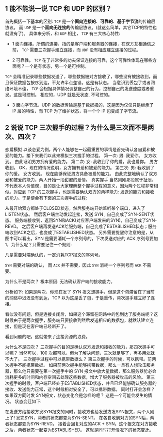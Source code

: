  ## 1 能不能说一说 TCP 和 UDP 的区别？

首先概括一下基本的区别:
`TCP` 是一个**面向连接的**、**可靠的**、**基于字节流**的传输层协议。
而 `UDP` 是一个**面向无连接的**传输层协议。(就这么简单，其它TCP的特性也就没有了)。
具体来分析，和 `UDP` 相比， `TCP` 有三大核心特性:


* 1 面向连接。所谓的连接，指的是客户端和服务器的连接，在双方互相通信之前， `TCP` 需要三次握手建立连接，而 `UDP` 没有相应建立连接的过程。


* 2 可靠性。 `TCP` 花了非常多的功夫保证连接的可靠，这个可靠性体现在哪些方面呢？一个是有状态，另一个是可控制。

`TCP` 会精准记录哪些数据发送了，哪些数据被对方接收了，哪些没有被接收到，而且保证数据包按序到达，不允许半点差错。这是有状态。
当意识到丢包了或者网络环境不佳， `TCP` 会根据具体情况调整自己的行为，控制自己的发送速度或者重发。这是可控制。
相应的，UDP 就是无状态, 不可控的。

* 3 面向字节流。UDP 的数据传输是基于数据报的，这是因为仅仅只是继承了 IP 层的特性，而 TCP 为了维护状态，将一个个 IP 包变成了字节流。

## 2  说说 TCP 三次握手的过程？为什么是三次而不是两次、四次？

恋爱模拟
以谈恋爱为例，两个人能够在一起最重要的事情是首先确认各自爱和被爱的能力。接下来我们以此来模拟三次握手的过程。
第一次:
男: 我爱你。
女方收到。
由此证明男方拥有爱的能力。
第二次:
女: 我收到了你的爱，我也爱你。
男方收到。
OK，现在的情况说明，女方拥有爱和被爱的能力。
第三次:
男: 我收到了你的爱。
女方收到。
现在能够保证男方具备被爱的能力。
由此完整地确认了双方爱和被爱的能力，两人开始一段甜蜜的爱情。
真实握手
当然刚刚那段属于扯淡，不代表本人价值观，目的是让大家理解整个握手过程的意义，因为两个过程非常相似。对应到 TCP 的三次握手，也是需要确认双方的两样能力: 发送的能力和接收的能力。于是便会有下面的三次握手的过程:

从最开始双方都处于CLOSED状态。然后服务端开始监听某个端口，进入了LISTEN状态。
然后客户端主动发起连接，发送 SYN , 自己变成了SYN-SENT状态。
服务端接收到，返回SYN和ACK(对应客户端发来的SYN)，自己变成了SYN-REVD。
之后客户端再发送ACK给服务端，自己变成了ESTABLISHED状态；服务端收到ACK之后，也变成了ESTABLISHED状态。
另外需要提醒你注意的是，从图中可以看出，SYN 是需要消耗一个序列号的，下次发送对应的 ACK 序列号要加1，为什么呢？只需要记住一个规则:

凡是需要对端确认的，一定消耗TCP报文的序列号。

`SYN` 需要对端的确认， 而 `ACK` 并不需要，因此 `SYN` 消耗一个序列号而 `ACK` 不需要。

为什么不是两次？
根本原因: 无法确认客户端的接收能力。

分析如下:
如果是两次，你现在发了 SYN 报文想握手，但是这个包滞留在了当前的网络中迟迟没有到达，TCP 以为这是丢了包，于是重传，两次握手建立好了连接。

看似没有问题，但是连接关闭后，如果这个滞留在网路中的包到达了服务端呢？这时候由于是两次握手，服务端只要接收到然后发送相应的数据包，就默认建立连接，但是现在客户端已经断开了。

看到问题的吧，这就带来了连接资源的浪费。

为什么不是四次？
三次握手的目的是确认双方发送和接收的能力，那四次握手可以嘛？
当然可以，100 次都可以。但为了解决问题，三次就足够了，再多用处就不大了。
三次握手过程中可以携带数据么？
第三次握手的时候，可以携带。前两次握手不能携带数据。
如果前两次握手能够携带数据，那么一旦有人想攻击服务器，那么他只需要在第一次握手中的 SYN 报文中放大量数据，那么服务器势必会消耗更多的时间和内存空间去处理这些数据，增大了服务器被攻击的风险。
第三次握手的时候，客户端已经处于ESTABLISHED状态，并且已经能够确认服务器的接收、发送能力正常，这个时候相对安全了，可以携带数据。
同时打开会怎样？
如果双方同时发 SYN报文，状态变化会是怎样的呢？
这是一个可能会发生的情况。
状态变迁如下:

在发送方给接收方发SYN报文的同时，接收方也给发送方发SYN报文，两个人刚上了!
发完SYN，两者的状态都变为SYN-SENT。
在各自收到对方的SYN后，两者状态都变为SYN-REVD。
接着会回复对应的ACK + SYN，这个报文在对方接收之后，两者状态一起变为ESTABLISHED。
这就是同时打开情况下的状态变迁。
